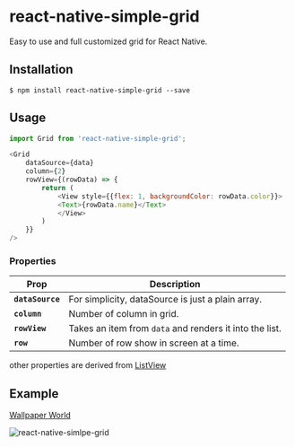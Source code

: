 
# react-native-simple-grid

Easy to use and full customized grid for React Native.

## Installation

`$ npm install react-native-simple-grid --save`

## Usage

```js
import Grid from 'react-native-simple-grid';

<Grid
	dataSource={data}
	column={2} 
	rowView={(rowData) => {
		return (
			<View style={{flex: 1, backgroundColor: rowData.color}}>
			<Text>{rowData.name}</Text>
			</View>
		)
	}}
/>
```

### Properties

| Prop | Description |
|---|---|
|**`dataSource`**|For simplicity, dataSource is just a plain array.
|**`column`**|Number of column in grid.
|**`rowView`**|Takes an item from `data` and renders it into the list.
|**`row`**|Number of row show in screen at a time.

other properties are derived from [ListView](https://facebook.github.io/react-native/docs/listview.html#props)

## Example

[Wallpaper World](https://play.google.com/store/apps/details?id=com.pixabro.wallpaperworld)

![react-native-simlpe-grid](https://github.com/bhavik66/react-native-simple-grid/blob/master/screenshot/001.png?raw=true)
